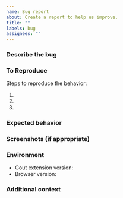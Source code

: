 ```yaml
---
name: Bug report
about: Create a report to help us improve.
title: ""
labels: bug
assignees: ""
---
```


### Describe the bug

<!-- A clear and concise description of what the bug is. -->

### To Reproduce

Steps to reproduce the behavior:

1. <!-- Use widget `{ "...": "..." }` -->
2. <!-- Open dashboard. -->
3. <!-- ... -->

### Expected behavior

<!-- A clear and concise description of what you expected to happen. -->

### Screenshots (if appropriate)

<!-- If applicable, add screenshots to help explain your problem. -->

### Environment

- Gout extension version<!-- e.g. 0.9.8 -->:
- Browser version<!-- e.g. Chrome 113.0.5672.63, Firefox 113.0 -->:

### Additional context

<!-- Add any other context about the problem here. -->
